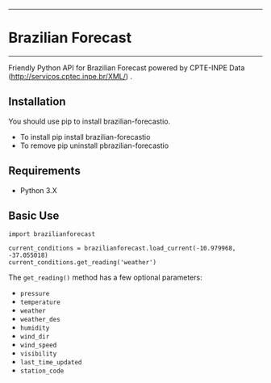 *******************
# Brazilian Forecast
*******************

Friendly Python API for Brazilian Forecast powered by CPTE-INPE Data (http://servicos.cptec.inpe.br/XML/) .

## Installation

You should use pip to install brazilian-forecastio.

* To install pip install brazilian-forecastio
* To remove pip uninstall pbrazilian-forecastio

## Requirements
* Python 3.X

## Basic Use

```
import brazilianforecast

current_conditions = brazilianforecast.load_current(-10.979968, -37.055018)
current_conditions.get_reading('weather')
``` 

The ``get_reading()`` method has a few optional parameters:

* ``pressure``
* ``temperature``
* ``weather``
* ``weather_des``
* ``humidity``
* ``wind_dir``
* ``wind_speed``
* ``visibility``
* ``last_time_updated``
* ``station_code``